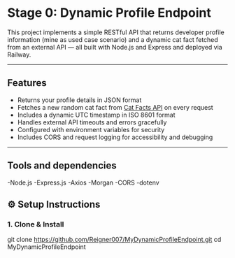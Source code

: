 
# Stage 0: Dynamic Profile Endpoint

This project implements a simple RESTful API that returns developer profile information (mine as used case scenario) and a dynamic cat fact fetched from an external API — all built with Node.js and Express and deployed via Railway.

---

## Features

- Returns your profile details in JSON format  
- Fetches a new random cat fact from [Cat Facts API](https://catfact.ninja/fact) on every request  
- Includes a dynamic UTC timestamp in ISO 8601 format  
- Handles external API timeouts and errors gracefully  
- Configured with environment variables for security  
- Includes CORS and request logging for accessibility and debugging  

---

## Tools and dependencies

-Node.js
-Express.js
-Axios
-Morgan
-CORS
-dotenv

## ⚙️ Setup Instructions

### 1. Clone & Install
git clone https://github.com/Reigner007/MyDynamicProfileEndpoint.git
cd MyDynamicProfileEndpoint


